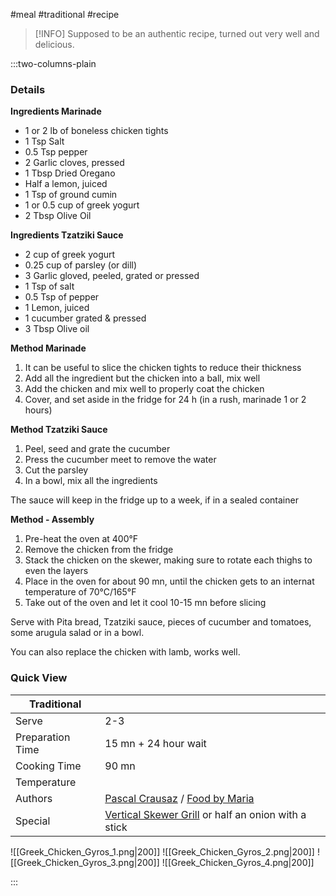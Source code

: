 #meal #traditional #recipe

> [!INFO]
> Supposed to be an authentic recipe, turned out very well and delicious.

:::two-columns-plain

### Details
**Ingredients Marinade**

- 1 or 2 lb of boneless chicken tights
- 1 Tsp Salt
- 0.5 Tsp pepper
- 2 Garlic cloves, pressed
- 1 Tbsp Dried Oregano
- Half a lemon, juiced
- 1 Tsp of ground cumin
- 1 or 0.5 cup of greek yogurt
- 2 Tbsp Olive Oil


**Ingredients Tzatziki Sauce**

- 2 cup of greek yogurt
- 0.25 cup of parsley (or dill)
- 3 Garlic gloved, peeled, grated or pressed
- 1 Tsp of salt
- 0.5 Tsp of pepper
- 1 Lemon, juiced
- 1 cucumber grated & pressed
- 3 Tbsp Olive oil


**Method Marinade**

1. It can be useful to slice the chicken tights to reduce their thickness
2. Add all the ingredient but the chicken into a ball, mix well
3. Add the chicken and mix well to properly coat the chicken
4. Cover, and set aside in the fridge for 24 h (in a rush, marinade 1 or 2 hours)


**Method Tzatziki Sauce**

1. Peel, seed and grate the cucumber
2. Press the cucumber meet to remove the water
3. Cut the parsley
4. In a bowl, mix all the ingredients

The sauce will keep in the fridge up to a week, if in a sealed container


**Method - Assembly**

1. Pre-heat the oven at 400°F
2. Remove the chicken from the fridge
3. Stack the chicken on the skewer, making sure to rotate each thighs to even the layers
4. Place in the oven for about 90 mn, until the chicken gets to an internat temperature of 70°C/165°F
5. Take out of the oven and let it cool 10-15 mn before slicing

  

Serve with Pita bread, Tzatziki sauce, pieces of cucumber and tomatoes, some arugula salad or in a bowl.

  

You can also replace the chicken with lamb, works well.

  

  







### Quick View
| Traditional      |                                                |
| ---------------- | ---------------------------------------------- |
| Serve            | 2-3                                            |
| Preparation Time | 15 mn + 24 hour wait                           |
| Cooking Time     | 90 mn                                          |
| Temperature      |                                                |
| Authors          | [Pascal Crausaz](mailto:pascal@askpascal.com) / [Food by Maria](https://www.foodbymaria.com/greek-chicken-gyros/) |
| Special          | [Vertical Skewer Grill](https://www.amazon.com/ZAUGONTW-Vertical-Skewer-Grill-Stainless) or half an onion with a stick |

![[Greek_Chicken_Gyros_1.png|200]]
![[Greek_Chicken_Gyros_2.png|200]]
![[Greek_Chicken_Gyros_3.png|200]]
![[Greek_Chicken_Gyros_4.png|200]]

:::


